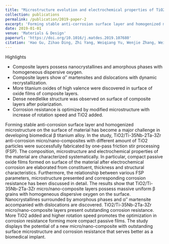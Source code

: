 ```yaml
---
title: "Microstructure evolution and electrochemical properties of TiO2/Ti-35Nb-2Ta-3Zr micro/nano-composites fabricated by friction stir processing"
collection: publications
permalink: /publication/2019-paper-2
excerpt: 'Forming stable anti-corrosion surface layer and homogenized microstructure on the surface of material has become a major challenge in developing biomedical β titanium alloy. In the study, TiO2/Ti-35Nb-2Ta-3Zr anti-corrosion micro/nano-composites with different amount of TiO2 particles were successfully fabricated by one-pass friction stir processing (FSP). The composition, microstructure and electrochemical properties of the material are characterized systematically. In particular, compact passive oxide films formed on surface of the material after electrochemical corrosion are elaborated from constituent, thickness and structural characteristics. Furthermore, the relationship between various FSP parameters, microstructure presented and corresponding corrosion resistance has been discussed in detail. The results show that TiO2/Ti-35Nb-2Ta-3Zr micro/nano-composite layers possess massive uniform β grains with homogeneous dispersive oxygen on the surface. Nanocrystallines surrounded by amorphous phases and α″ martensite accompanied with dislocations are discovered. TiO2/Ti-35Nb-2Ta-3Zr micro/nano-composite layers present outstanding corrosion resistance. More TiO2 added and higher rotation speed promotes the optimization in corrosion resistance forming more compact passive films. The study displays the potential of a new micro/nano-composite with outstanding surface microstructure and corrosion resistance that serves better as a biomedical implant.'
date: 2019-01-01
venue: 'Materials & Design'
paperurl: 'https://doi.org/10.1016/j.matdes.2019.107680'
citation: 'Hao Gu, Zihao Ding, Zhi Yang, Weiqiang Yu, Wenjie Zhang, Weijie Lu, Lai-Chang Zhang, Kuaishe Wang, Liqiang Wang, Yuan-fei Fu. Materials & Design 2019, 169, 107680.'
---
```


Highlights
- Composite layers possess nanocrystallines and amorphous phases with homogeneous dispersive oxygen.
- Composite layers show α″ martensites and dislocations with dynamic recrystallization.
- More titanium oxides of high valence were discovered in surface of oxide films of composite layers.
- Dense needlelike structure was observed on surface of composite layers after polarization.
- Corrosion resistance is optimized by modified microstructure with increase of rotation speed and TiO2 added.

Forming stable anti-corrosion surface layer and homogenized microstructure on the surface of material has become a major challenge in developing biomedical β titanium alloy. In the study, TiO2/Ti-35Nb-2Ta-3Zr anti-corrosion micro/nano-composites with different amount of TiO2 particles were successfully fabricated by one-pass friction stir processing (FSP). The composition, microstructure and electrochemical properties of the material are characterized systematically. In particular, compact passive oxide films formed on surface of the material after electrochemical corrosion are elaborated from constituent, thickness and structural characteristics. Furthermore, the relationship between various FSP parameters, microstructure presented and corresponding corrosion resistance has been discussed in detail. The results show that TiO2/Ti-35Nb-2Ta-3Zr micro/nano-composite layers possess massive uniform β grains with homogeneous dispersive oxygen on the surface. Nanocrystallines surrounded by amorphous phases and α″ martensite accompanied with dislocations are discovered. TiO2/Ti-35Nb-2Ta-3Zr micro/nano-composite layers present outstanding corrosion resistance. More TiO2 added and higher rotation speed promotes the optimization in corrosion resistance forming more compact passive films. The study displays the potential of a new micro/nano-composite with outstanding surface microstructure and corrosion resistance that serves better as a biomedical implant.